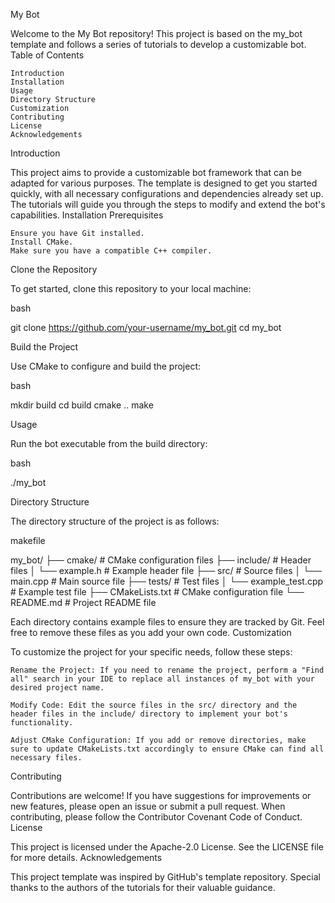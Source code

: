 My Bot

Welcome to the My Bot repository! This project is based on the my_bot template and follows a series of tutorials to develop a customizable bot.
Table of Contents

    Introduction
    Installation
    Usage
    Directory Structure
    Customization
    Contributing
    License
    Acknowledgements

Introduction

This project aims to provide a customizable bot framework that can be adapted for various purposes. The template is designed to get you started quickly, with all necessary configurations and dependencies already set up. The tutorials will guide you through the steps to modify and extend the bot's capabilities.
Installation
Prerequisites

    Ensure you have Git installed.
    Install CMake.
    Make sure you have a compatible C++ compiler.

Clone the Repository

To get started, clone this repository to your local machine:

bash

git clone https://github.com/your-username/my_bot.git
cd my_bot

Build the Project

Use CMake to configure and build the project:

bash

mkdir build
cd build
cmake ..
make

Usage

Run the bot executable from the build directory:

bash

./my_bot

Directory Structure

The directory structure of the project is as follows:

makefile

my_bot/
├── cmake/               # CMake configuration files
├── include/             # Header files
│   └── example.h        # Example header file
├── src/                 # Source files
│   └── main.cpp         # Main source file
├── tests/               # Test files
│   └── example_test.cpp # Example test file
├── CMakeLists.txt       # CMake configuration file
└── README.md            # Project README file

Each directory contains example files to ensure they are tracked by Git. Feel free to remove these files as you add your own code.
Customization

To customize the project for your specific needs, follow these steps:

    Rename the Project: If you need to rename the project, perform a "Find all" search in your IDE to replace all instances of my_bot with your desired project name.

    Modify Code: Edit the source files in the src/ directory and the header files in the include/ directory to implement your bot's functionality.

    Adjust CMake Configuration: If you add or remove directories, make sure to update CMakeLists.txt accordingly to ensure CMake can find all necessary files.

Contributing

Contributions are welcome! If you have suggestions for improvements or new features, please open an issue or submit a pull request. When contributing, please follow the Contributor Covenant Code of Conduct.
License

This project is licensed under the Apache-2.0 License. See the LICENSE file for more details.
Acknowledgements

This project template was inspired by GitHub's template repository. Special thanks to the authors of the tutorials for their valuable guidance.
